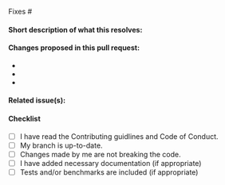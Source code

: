 <!-- Add the issue number that is fixed by this PR (In the form Fixes #12) -->

Fixes #

#### Short description of what this resolves:

#### Changes proposed in this pull request:

-
-
-

#### Related issue(s):

#### Checklist

- [ ] I have read the Contributing guidlines and Code of Conduct.
- [ ] My branch is up-to-date.
- [ ] Changes made by me are not breaking the code.
- [ ] I have added necessary documentation (if appropriate)
- [ ] Tests and/or benchmarks are included (if appropriate)
